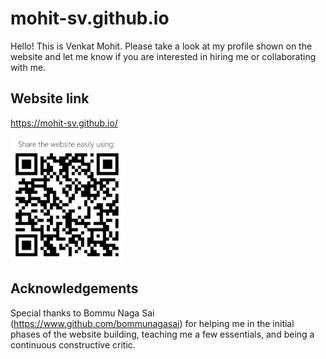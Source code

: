 # mohit-sv.github.io
Hello! This is Venkat Mohit. Please take a look at my profile shown on the website and let me know if you are interested in hiring me or collaborating with me.

## Website link
https://mohit-sv.github.io/

<img src="assets/img/VMS-website_black.png" alt="qr" width="180"/>

## Acknowledgements
Special thanks to Bommu Naga Sai (https://www.github.com/bommunagasai) for helping me in the initial phases of the website building, teaching me a few essentials, and being a continuous constructive critic.
